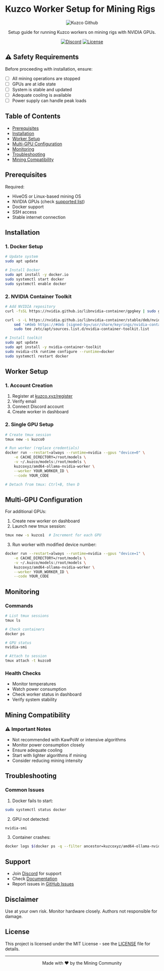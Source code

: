 # Kuzco Worker Setup for Mining Rigs

<div align="center">

![Kuzco Github]([add_logo_here](https://github.com/context-labs))

Setup guide for running Kuzco workers on mining rigs with NVIDIA GPUs.

[![Discord](https://img.shields.io/discord/YOUR_DISCORD_ID)](https://discord.gg/kuzco)
[![License](https://img.shields.io/badge/license-MIT-blue.svg)](LICENSE)

</div>

## ⚠️ Safety Requirements

Before proceeding with installation, ensure:

- [ ] All mining operations are stopped
- [ ] GPUs are at idle state
- [ ] System is stable and updated
- [ ] Adequate cooling is available
- [ ] Power supply can handle peak loads

## Table of Contents

- [Prerequisites](#prerequisites)
- [Installation](#installation)
- [Worker Setup](#worker-setup)
- [Multi-GPU Configuration](#multi-gpu-configuration)
- [Monitoring](#monitoring)
- [Troubleshooting](#troubleshooting)
- [Mining Compatibility](#mining-compatibility)

## Prerequisites

Required:
- HiveOS or Linux-based mining OS
- NVIDIA GPUs (check [supported list](https://kuzco.xyz))
- Docker support
- SSH access
- Stable internet connection

## Installation

### 1. Docker Setup
```bash
# Update system
sudo apt update

# Install Docker
sudo apt install -y docker.io
sudo systemctl start docker
sudo systemctl enable docker
```

### 2. NVIDIA Container Toolkit
```bash
# Add NVIDIA repository
curl -fsSL https://nvidia.github.io/libnvidia-container/gpgkey | sudo gpg --dearmor -o /usr/share/keyrings/nvidia-container-toolkit-keyring.gpg

curl -s -L https://nvidia.github.io/libnvidia-container/stable/deb/nvidia-container-toolkit.list | \
    sed 's#deb https://#deb [signed-by=/usr/share/keyrings/nvidia-container-toolkit-keyring.gpg] https://#g' | \
    sudo tee /etc/apt/sources.list.d/nvidia-container-toolkit.list

# Install toolkit
sudo apt update
sudo apt install -y nvidia-container-toolkit
sudo nvidia-ctk runtime configure --runtime=docker
sudo systemctl restart docker
```

## Worker Setup

### 1. Account Creation
1. Register at [kuzco.xyz/register](https://kuzco.xyz/register)
2. Verify email
3. Connect Discord account
4. Create worker in dashboard

### 2. Single GPU Setup
```bash
# Create tmux session
tmux new -s kuzco0

# Run worker (replace credentials)
docker run --restart=always --runtime=nvidia --gpus "device=0" \
    -e CACHE_DIRECTORY=/root/models \
    -v ~/.kuzco/models:/root/models \
    kuzcoxyz/amd64-ollama-nvidia-worker \
    --worker YOUR_WORKER_ID \
    --code YOUR_CODE

# Detach from tmux: Ctrl+B, then D
```

## Multi-GPU Configuration

For additional GPUs:

1. Create new worker on dashboard
2. Launch new tmux session:
```bash
tmux new -s kuzco1  # Increment for each GPU
```

3. Run worker with modified device number:
```bash
docker run --restart=always --runtime=nvidia --gpus "device=1" \
    -e CACHE_DIRECTORY=/root/models \
    -v ~/.kuzco/models:/root/models \
    kuzcoxyz/amd64-ollama-nvidia-worker \
    --worker YOUR_WORKER_ID \
    --code YOUR_CODE
```

## Monitoring

### Commands
```bash
# List tmux sessions
tmux ls

# Check containers
docker ps

# GPU status
nvidia-smi

# Attach to session
tmux attach -t kuzco0
```

### Health Checks
- Monitor temperatures
- Watch power consumption
- Check worker status in dashboard
- Verify system stability

## Mining Compatibility

### ⚠️ Important Notes
- Not recommended with KawPoW or intensive algorithms
- Monitor power consumption closely
- Ensure adequate cooling
- Start with lighter algorithms if mining
- Consider reducing mining intensity

## Troubleshooting

### Common Issues

1. Docker fails to start:
```bash
sudo systemctl status docker
```

2. GPU not detected:
```bash
nvidia-smi
```

3. Container crashes:
```bash
docker logs $(docker ps -q --filter ancestor=kuzcoxyz/amd64-ollama-nvidia-worker)
```

## Support

- Join [Discord](https://discord.gg/kuzco) for support
- Check [Documentation](https://docs.kuzco.xyz)
- Report issues in [GitHub Issues](issues)

## Disclaimer

Use at your own risk. Monitor hardware closely. Authors not responsible for damage.

## License

This project is licensed under the MIT License - see the [LICENSE](LICENSE) file for details.

---

<div align="center">
Made with ❤️ by the Mining Community
</div>
